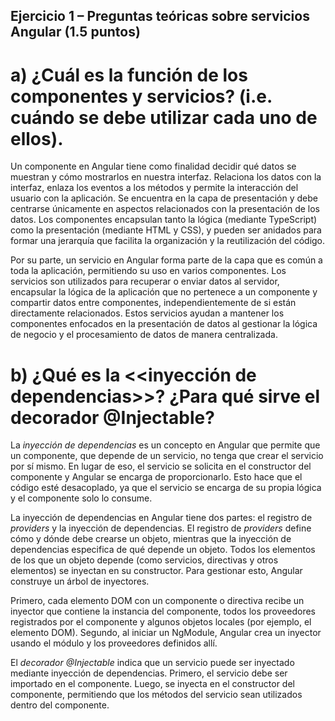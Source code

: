 ## Ejercicio 1 – Preguntas teóricas sobre servicios Angular (1.5 puntos)

# a) ¿Cuál es la función de los componentes y servicios? (i.e. cuándo se debe utilizar cada uno de ellos). 

Un componente en Angular tiene como finalidad decidir qué datos se muestran y cómo mostrarlos en nuestra interfaz. Relaciona los datos con la interfaz, enlaza los eventos a los métodos y permite la interacción del usuario con la aplicación. Se encuentra en la capa de presentación y debe centrarse únicamente en aspectos relacionados con la presentación de los datos. Los componentes encapsulan tanto la lógica (mediante TypeScript) como la presentación (mediante HTML y CSS), y pueden ser anidados para formar una jerarquía que facilita la organización y la reutilización del código.

Por su parte, un servicio en Angular forma parte de la capa que es común a toda la aplicación, permitiendo su uso en varios componentes. Los servicios son utilizados para recuperar o enviar datos al servidor, encapsular la lógica de la aplicación que no pertenece a un componente y compartir datos entre componentes, independientemente de si están directamente relacionados. Estos servicios ayudan a mantener los componentes enfocados en la presentación de datos al gestionar la lógica de negocio y el procesamiento de datos de manera centralizada.

# b) ¿Qué es la <<inyección de dependencias>>? ¿Para qué sirve el decorador @Injectable?

La *inyección de dependencias* es un concepto en Angular que permite que un componente, que depende de un servicio, no tenga que crear el servicio por sí mismo. En lugar de eso, el servicio se solicita en el constructor del componente y Angular se encarga de proporcionarlo. Esto hace que el código esté desacoplado, ya que el servicio se encarga de su propia lógica y el componente solo lo consume.

La inyección de dependencias en Angular tiene dos partes: el registro de *providers* y la inyección de dependencias. El registro de *providers* define cómo y dónde debe crearse un objeto, mientras que la inyección de dependencias especifica de qué depende un objeto. Todos los elementos de los que un objeto depende (como servicios, directivas y otros elementos) se inyectan en su constructor. Para gestionar esto, Angular construye un árbol de inyectores.

Primero, cada elemento DOM con un componente o directiva recibe un inyector que contiene la instancia del componente, todos los proveedores registrados por el componente y algunos objetos locales (por ejemplo, el elemento DOM). Segundo, al iniciar un NgModule, Angular crea un inyector usando el módulo y los proveedores definidos allí.

El *decorador @Injectable* indica que un servicio puede ser inyectado mediante inyección de dependencias. Primero, el servicio debe ser importado en el componente. Luego, se inyecta en el constructor del componente, permitiendo que los métodos del servicio sean utilizados dentro del componente. 



